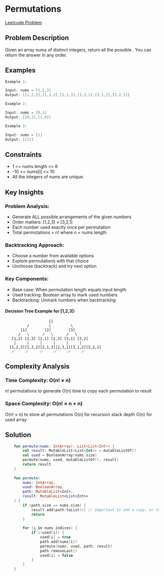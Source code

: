 # Permutations
[Leetcode Problem](https://leetcode.com/problems/permutations/description/)

## Problem Description
Given an array nums of distinct integers, return all the possible . You can return the answer in any order.

## Examples

```kotlin
Example 1:

Input: nums = [1,2,3]
Output: [[1,2,3],[1,3,2],[2,1,3],[2,3,1],[3,1,2],[3,2,1]]

Example 2:

Input: nums = [0,1]
Output: [[0,1],[1,0]]

Example 3:

Input: nums = [1]
Output: [[1]]

```

## Constraints
- 1 <= nums.length <= 6
- -10 <= nums[i] <= 10
- All the integers of nums are unique.

## Key Insights

### Problem Analysis:
- Generate ALL possible arrangements of the given numbers
- Order matters: [1,2,3] ≠ [3,2,1]
- Each number used exactly once per permutation
- Total permutations = n! where n = nums.length

### Backtracking Approach:
- Choose a number from available options
- Explore permutations with that choice
- Unchoose (backtrack) and try next option

### Key Components:
- Base case: When permutation length equals input length
- Used tracking: Boolean array to mark used numbers
- Backtracking: Unmark numbers when backtracking

#### Decision Tree Example for [1,2,3]:

```
                    []
          /         |         \
       [1]        [2]        [3]
      /   \      /   \      /   \
   [1,2] [1,3] [2,1] [2,3] [3,1] [3,2]
    |     |     |     |     |     |
  [1,2,3][1,3,2][2,1,3][2,3,1][3,1,2][3,2,1]
   ✅     ✅     ✅     ✅     ✅     ✅
```

## Complexity Analysis

### Time Complexity: O(n! × n)
n! permutations to generate
O(n) time to copy each permutation to result

### Space Complexity: O(n! × n + n)
O(n! × n) to store all permutations
O(n) for recursion stack depth
O(n) for used array


## Solution

```kotlin
    fun permute(nums: IntArray): List<List<Int>> {
        val result: MutableList<List<Int>> = mutableListOf()
        val used = BooleanArray(nums.size)
        permute(nums, used, mutableListOf(), result)
        return result
    }
    
    fun permute(
        nums: IntArray,
        used: BooleanArray, 
        path: MutableList<Int>, 
        result: MutableList<List<Int>>
    ) {
        if (path.size == nums.size) {
            result.add(path.toList()) // Important to add a copy, or the list will mess up
            return
        }
        
        for (i in nums.indices) {
            if (!used[i]) {
                used[i] = true
                path.add(nums[i])
                permute(nums, used, path, result)
                path.removeLast()
                used[i] = false
            }
        }
    }
```
